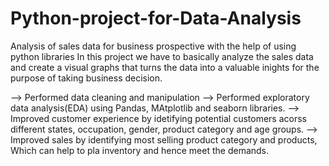 # Python-project-for-Data-Analysis
Analysis of sales data for business prospective with the help of using python libraries
In this project we have to basically analyze the sales data and create a visual graphs that turns the data into a valuable inights for the purpose of taking business decision.

--> Performed data cleaning and manipulation
--> Performed exploratory data analysis(EDA) using Pandas, MAtplotlib and seaborn libraries.
--> Improved customer experience by idetifying potential customers acorss different states, occupation, gender, product category and age groups.
--> Improved sales by identifying most selling product category and products, Which can help to pla inventory and hence meet the demands. 
